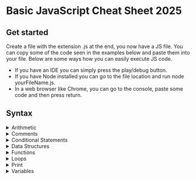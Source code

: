 # Basic JavaScript Cheat Sheet 2025

## Get started

Create a file with the extension .js at the end, you now have a JS file. You can copy some of the code seen in the examples below and paste them into your file. Below are some ways how you can easily execute JS code.

- If you have an IDE you can simply press the play/debug button.
- If you have Node installed you can go to the file location and run node yourFileName.js.
- In a web browser like Chrome, you can go to the console, paste some code and then press return. 

## Syntax

<details>
<summary>Arithmetic</summary>

<br/>

```sh
console.log(1 + 1); // One plus one, prints: 2
console.log(5 * 5); // 5 multiplied by 5, prints 25
console.log(10 / 2); // 10 divided by 2, prints 5
```

<br/>

Increment
```sh
let age = 20;
age++;

console.log(age); // Prints 21
```

<br/>

Decrement
```sh
let age = 20;
age--;

console.log(age); // Prints 19
```

<br/>

Parentheses
```sh
console.log(5 + (2 * 2)); // Prints 9
```


<br/>

</details>


<details>
<summary>Comments</summary>

<br/>

Comments allow you to add notes to your code, without effecting the code itself.

```sh
// This is a single line comment
 ```
```sh
/*
This is a multi line comment
*/
 ```

<br/>

</details>


<details>
<summary>Conditional Statements</summary>

<br/>

Conditional statements allow you to execute code according to defined conditions. The conditions are executed as either or.

<br/>

Examples of basic if statements
```sh
if (1 == 1) {
    console.log("If condition was true"); // Will be printed
}
if (1) {
    console.log("If condition was true"); // Will be printed
}
if (1 < 2 ) {
    console.log("If condition was true");  // Will be printed
}
 ```

<br/>

Examples of basic if and else if statements
```sh
if (1 < 2 ) {
    console.log("If condition was true"); // Will be printed
} else if ( 1 < 3) {
    console.log("Else if condition was true"); // Wont be printed
}
 ```
```sh
if (1 == 2 ) {
    console.log("If condition was true"); // Wont be printed
} else if ( 1 < 3) {
    console.log("Else if condition was true"); // Will be printed
}
 ```

<br/>

Examples of basic if, else if and else statements
```sh
if (1 > 2 ) {
    console.log("If condition was true"); // Wont be printed
} else if ( 1 > 3) {
    console.log("1st else if condition was true"); // Wont be printed
} else if ( 1 > 4) {
    console.log("2nd else if condition was true"); // Wont be printed
} else {
    console.log("Else condition was true"); // Will be printed
}
 ```
```sh
if (1 > 2 ) {
    console.log("If condition was true"); // Wont be printed
} else if ( 1 > 3) {
    console.log("1st else if condition was true"); // Wont be printed
} else if ( 1 == 1) {
    console.log("2nd else if condition was true"); // Will be printed
} else {
    console.log("Else condition was true"); // Wont be printed
}
 ```
```sh
if (1 == 1 ) {
    console.log("If condition was true"); // Will be printed
} else if ( 1 > 3) {
    console.log("1st else if condition was true"); // Wont be printed
} else if ( 1 > 4) {
    console.log("2nd else if condition was true"); // Wont be printed
} else {
    console.log("Else condition was true"); // Wont be printed
}
```

<br/>

Conditional statements can be nested inside one another

```sh
if (1 == 1) {
    console.log("If condition was true"); // Will be printed
    if (1 > 2) {
        console.log("1st nested if condition was true");
    } else if (1 < 2) {
        console.log("2nd nested if condition was true"); // Will be printed
    }
} else {
    console.log("Else condition was true");
}
```

<br/>

</details>


<details>
<summary>Data Structures</summary>

<br/>

Variables store single values, but data structures store multiple values and enables the organisation of these values.

Array
```sh
let cats = ["Gary", "Frank", "Shona", "Steve", "Wendy"];
 ```

<br/>

Object
```sh
let cat = { name: "Gary", age: 12 };
 ```

<br/>

Object Array
```sh
let cats = [
    { id: 1, name: "Gary", age: 12 },
    { id: 2, name: "Frank", age: 18 },
];
```

<br/>

Map
```sh
const cats = new Map([
    ["Gary", 12],
    ["Frank", 18],
]);
```


<br/>

</details>


<details>
<summary>Functions</summary>

<br/>

JavaScript code is built around functions. Functions can be used to the organise code, silo functionality making the code easer to read and debug, and return values/functionality.

```sh
function functionA() {
    console.log("Function A executed");
}

functionA(); // Call the function
```
```sh
function functionA() {
    console.log("Function A executed");
}

function functionB() {
    console.log("Function B executed"); // Not printed because the function is never called
}

functionA(); // Call the function
```
<br/>

In the example below, one function is called which then triggers two other functions.

```sh
function functionA() {
    console.log("Function A executed");
}

function functionB() {
    console.log("Function B executed");
}

function mainFunction() {
    functionA();
    functionB();
}

mainFunction();
```

<br/>

```sh
function functionA(x, y) {
    return x * y;
}

let coordinates = functionA(2, 5);

console.log(coordinates); // Prints: 10
```


<br/>

</details>



<details>
<summary>Loops</summary>

<br/>

Loops have a number of use cases. For example, a loop can be used to "loop"/repeat lines of code until a condition is met, or to minimise file size by reducing repetitive code. The loops below show different ways to print the numbers 1 to 10.

<br/>

"for" loop, execute this code "for" as long as a condition is true.

```sh
for (let i = 1; i <= 10; i++) {
    console.log(i);
}
 ```

<br/>

"while" loop, execute this code "while" a condition is true.

```sh
let i = 1;

while (i <= 10) {
    console.log(i);
    i++;
}

 ```

<br/>

</details>


<details>
<summary>Print</summary>

<br/>

Printing allows you to print messages to a console. Developers can use it for debugging.

```sh
console.log("cat");
 ```
```sh
console.log(45);
 ```
```sh
console.log(5 + 5); // Prints "10" to the console
 ```
```sh
console.log("5 + 5"); // Prints "5 + 5" to the console
 ```

<br/>

console.table can be used to print in a table format
```sh
let cats = [
    { id: 1, name: "Gary", age: 12 },
    { id: 2, name: "Frank", age: 18 },
];

console.table(cats);
```

<br/>

A console.log combined with JSON.stringify will print the items in JSON format
```sh
let cats = [
    { id: 1, name: "Gary", age: 12 },
    { id: 2, name: "Frank", age: 18 },
];

console.log(JSON.stringify(cats, null, 2));
```


<br/>

</details>


<details>
<summary>Variables</summary>

<br/>

Variables can be declared as either a "var", "let" or "const". Using "let" and "const" is good modern practice. A "let" should be used for a variable whose value will change. A "const" (constant) should be used for variables that will not change in value.

<br/>

const variable examples
```sh
const cat = "Steve";
const age = 22;
const cost = 22.75;
const storeOpen = false;
 ```

<br/>

let variable examples
```sh
let cat = "Steve";
let age = 22;
let cost = 22.75;
let storeOpen = false;
 ```

</details>
